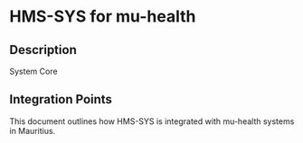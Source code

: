 # HMS-SYS for mu-health

## Description

System Core

## Integration Points

This document outlines how HMS-SYS is integrated with mu-health systems in Mauritius.
